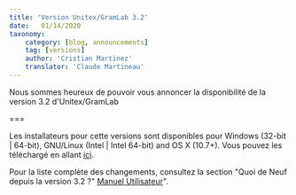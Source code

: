 ```yaml
---
title: 'Version Unitex/GramLab 3.2'
date:   01/14/2020
taxonomy:
    category: [blog, announcements]
    tag: [versions]
    author: 'Cristian Martinez'
    translator: 'Claude Martineau'
---
```


Nous sommes heureux de pouvoir vous annoncer la disponibilité de la version 3.2 d'Unitex/GramLab

===

Les installateurs pour cette versions sont disponibles pour Windows (32-bit | 64-bit), GNU/Linux (Intel | Intel 64-bit) and OS X (10.7+). Vous pouvez les téléchargé en allant [ici](https://unitexgramlab.org/#downloads).

Pour la liste complète des changements, consultez la section "Quoi de Neuf depuis la version 3.2 ?" [Manuel Utilisateur](http://releases.unitexgramlab.org/3.2/man/Unitex-GramLab-3.2-usermanual-fr.pdf)".
